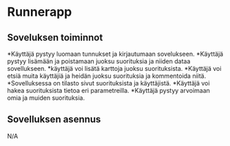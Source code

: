# Runnerapp

## Soveluksen toiminnot


*Käyttäjä pystyy luomaan tunnukset ja kirjautumaan sovelukseen.
*Käyttäjä pystyy lisämään ja poistamaan juoksu suorituksia ja niiden dataa sovellukseen.
*käyttäjä voi lisätä karttoja juoksu suorituksista.
*Käyttäjä voi etsiä muita käyttäjiä ja heidän juoksu suorituksia ja kommentoida niitä.
*Sovelluksessa on tilasto sivut suorituksista ja käyttäjistä.
*Käyttäjä voi hakea suorituksista tietoa eri parametreilla.
*Käyttäjä pystyy arvoimaan omia ja muiden suorituksia.

## Sovelluksen asennus

N/A